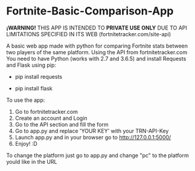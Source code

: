 # Fortnite-Basic-Comparison-App

**¡WARNING!** THIS APP IS INTENDED TO **PRIVATE USE ONLY** DUE TO API LIMITATIONS SPECIFIED IN ITS WEB (fortnitetracker.com/site-api)


A basic web app made with python for comparing Fortnite stats between two players of the same platform. Using the API from fortnitetracker.com
You need to have Python (works with 2.7 and 3.6.5) and install Requests and Flask using pip:

- pip install requests

- pip install flask

To use the app:
1. Go to fortnitetracker.com
2. Create an account and Login
3. Go to the API section and fill the form
4. Go to app.py and replace 'YOUR KEY' with your TRN-API-Key
5. Launch app.py and in your browser go to http://127.0.0.1:5000/
6. Enjoy! :D

To change the platform just go to app.py and change "pc" to the platform yould like in the URL

